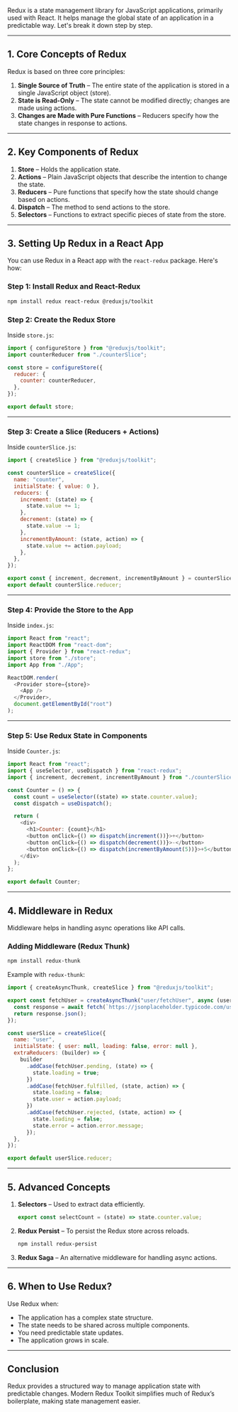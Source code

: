 Redux is a state management library for JavaScript applications, primarily used with React. It helps manage the global state of an application in a predictable way. Let's break it down step by step.

---

## **1. Core Concepts of Redux**

Redux is based on three core principles:

1. **Single Source of Truth** – The entire state of the application is stored in a single JavaScript object (store).
2. **State is Read-Only** – The state cannot be modified directly; changes are made using actions.
3. **Changes are Made with Pure Functions** – Reducers specify how the state changes in response to actions.

---

## **2. Key Components of Redux**

1. **Store** – Holds the application state.
2. **Actions** – Plain JavaScript objects that describe the intention to change the state.
3. **Reducers** – Pure functions that specify how the state should change based on actions.
4. **Dispatch** – The method to send actions to the store.
5. **Selectors** – Functions to extract specific pieces of state from the store.

---

## **3. Setting Up Redux in a React App**

You can use Redux in a React app with the `react-redux` package. Here's how:

### **Step 1: Install Redux and React-Redux**

```sh
npm install redux react-redux @reduxjs/toolkit
```

### **Step 2: Create the Redux Store**

Inside `store.js`:

```js
import { configureStore } from "@reduxjs/toolkit";
import counterReducer from "./counterSlice";

const store = configureStore({
  reducer: {
    counter: counterReducer,
  },
});

export default store;
```

---

### **Step 3: Create a Slice (Reducers + Actions)**

Inside `counterSlice.js`:

```js
import { createSlice } from "@reduxjs/toolkit";

const counterSlice = createSlice({
  name: "counter",
  initialState: { value: 0 },
  reducers: {
    increment: (state) => {
      state.value += 1;
    },
    decrement: (state) => {
      state.value -= 1;
    },
    incrementByAmount: (state, action) => {
      state.value += action.payload;
    },
  },
});

export const { increment, decrement, incrementByAmount } = counterSlice.actions;
export default counterSlice.reducer;
```

---

### **Step 4: Provide the Store to the App**

Inside `index.js`:

```js
import React from "react";
import ReactDOM from "react-dom";
import { Provider } from "react-redux";
import store from "./store";
import App from "./App";

ReactDOM.render(
  <Provider store={store}>
    <App />
  </Provider>,
  document.getElementById("root")
);
```

---

### **Step 5: Use Redux State in Components**

Inside `Counter.js`:

```js
import React from "react";
import { useSelector, useDispatch } from "react-redux";
import { increment, decrement, incrementByAmount } from "./counterSlice";

const Counter = () => {
  const count = useSelector((state) => state.counter.value);
  const dispatch = useDispatch();

  return (
    <div>
      <h1>Counter: {count}</h1>
      <button onClick={() => dispatch(increment())}>+</button>
      <button onClick={() => dispatch(decrement())}>-</button>
      <button onClick={() => dispatch(incrementByAmount(5))}>+5</button>
    </div>
  );
};

export default Counter;
```

---

## **4. Middleware in Redux**

Middleware helps in handling async operations like API calls.

### **Adding Middleware (Redux Thunk)**

```sh
npm install redux-thunk
```

Example with `redux-thunk`:

```js
import { createAsyncThunk, createSlice } from "@reduxjs/toolkit";

export const fetchUser = createAsyncThunk("user/fetchUser", async (userId) => {
  const response = await fetch(`https://jsonplaceholder.typicode.com/users/${userId}`);
  return response.json();
});

const userSlice = createSlice({
  name: "user",
  initialState: { user: null, loading: false, error: null },
  extraReducers: (builder) => {
    builder
      .addCase(fetchUser.pending, (state) => {
        state.loading = true;
      })
      .addCase(fetchUser.fulfilled, (state, action) => {
        state.loading = false;
        state.user = action.payload;
      })
      .addCase(fetchUser.rejected, (state, action) => {
        state.loading = false;
        state.error = action.error.message;
      });
  },
});

export default userSlice.reducer;
```

---

## **5. Advanced Concepts**

1. **Selectors** – Used to extract data efficiently.
   ```js
   export const selectCount = (state) => state.counter.value;
   ```
2. **Redux Persist** – To persist the Redux store across reloads.
   ```sh
   npm install redux-persist
   ```
3. **Redux Saga** – An alternative middleware for handling async actions.

---

## **6. When to Use Redux?**

Use Redux when:

* The application has a complex state structure.
* The state needs to be shared across multiple components.
* You need predictable state updates.
* The application grows in scale.

---

## **Conclusion**

Redux provides a structured way to manage application state with predictable changes. Modern Redux Toolkit simplifies much of Redux’s boilerplate, making state management easier.
